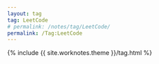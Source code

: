 ```yaml
---
layout: tag
tag: LeetCode
# permalink: /notes/tag/LeetCode/
permalink: /Tag:LeetCode
---
```

{% include {{ site.worknotes.theme }}/tag.html %}